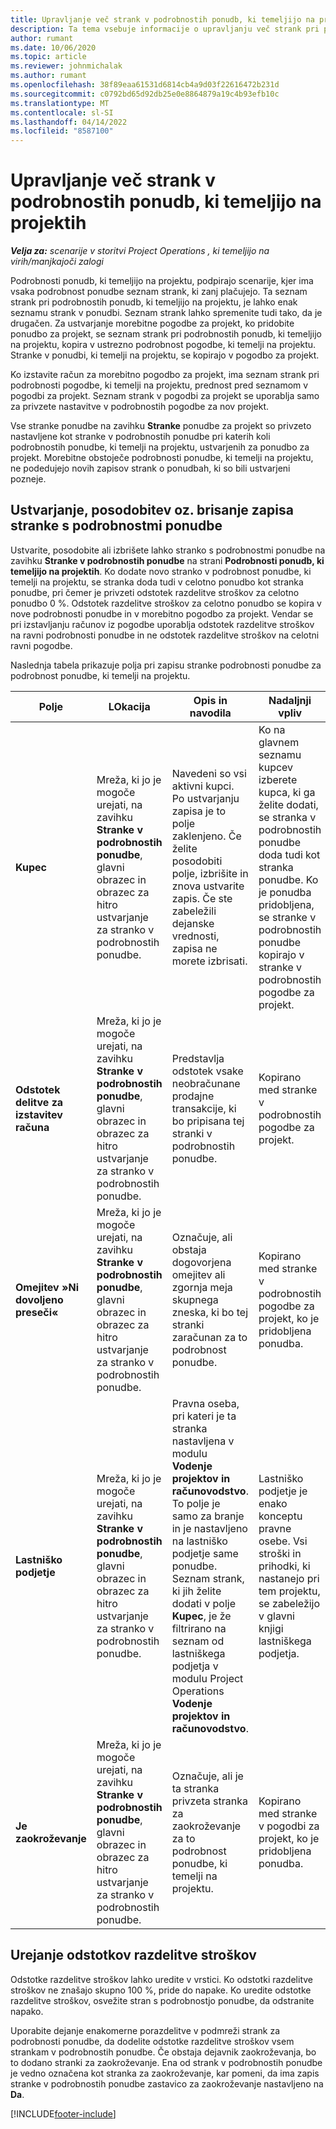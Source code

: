 ```yaml
---
title: Upravljanje več strank v podrobnostih ponudb, ki temeljijo na projektih
description: Ta tema vsebuje informacije o upravljanju več strank pri podrobnostih ponudb, ki temeljijo na projektu.
author: rumant
ms.date: 10/06/2020
ms.topic: article
ms.reviewer: johnmichalak
ms.author: rumant
ms.openlocfilehash: 38f89eaa61531d6814cb4a9d03f22616472b231d
ms.sourcegitcommit: c0792bd65d92db25e0e8864879a19c4b93efb10c
ms.translationtype: MT
ms.contentlocale: sl-SI
ms.lasthandoff: 04/14/2022
ms.locfileid: "8587100"
---
```

# <a name="manage-multiple-customers-on-project-based-quote-lines"></a>Upravljanje več strank v podrobnostih ponudb, ki temeljijo na projektih

_**Velja za:** scenarije v storitvi Project Operations , ki temeljijo na virih/manjkajoči zalogi_

Podrobnosti ponudb, ki temeljijo na projektu, podpirajo scenarije, kjer ima vsaka podrobnost ponudbe seznam strank, ki zanj plačujejo. Ta seznam strank pri podrobnostih ponudb, ki temeljijo na projektu, je lahko enak seznamu strank v ponudbi. Seznam strank lahko spremenite tudi tako, da je drugačen. Za ustvarjanje morebitne pogodbe za projekt, ko pridobite ponudbo za projekt, se seznam strank pri podrobnostih ponudb, ki temeljijo na projektu, kopira v ustrezno podrobnost pogodbe, ki temelji na projektu. Stranke v ponudbi, ki temelji na projektu, se kopirajo v pogodbo za projekt.

Ko izstavite račun za morebitno pogodbo za projekt, ima seznam strank pri podrobnosti pogodbe, ki temelji na projektu, prednost pred seznamom v pogodbi za projekt. Seznam strank v pogodbi za projekt se uporablja samo za privzete nastavitve v podrobnostih pogodbe za nov projekt.

Vse stranke ponudbe na zavihku **Stranke** ponudbe za projekt so privzeto nastavljene kot stranke v podrobnostih ponudbe pri katerih koli podrobnostih ponudbe, ki temelji na projektu, ustvarjenih za ponudbo za projekt. Morebitne obstoječe podrobnosti ponudbe, ki temelji na projektu, ne podedujejo novih zapisov strank o ponudbah, ki so bili ustvarjeni pozneje.

## <a name="create-update-or-delete-a-quote-line-customer-record"></a>Ustvarjanje, posodobitev oz. brisanje zapisa stranke s podrobnostmi ponudbe

Ustvarite, posodobite ali izbrišete lahko stranko s podrobnostmi ponudbe na zavihku **Stranke v podrobnostih ponudbe** na strani **Podrobnosti ponudb, ki temeljijo na projektih**. Ko dodate novo stranko v podrobnost ponudbe, ki temelji na projektu, se stranka doda tudi v celotno ponudbo kot stranka ponudbe, pri čemer je privzeti odstotek razdelitve stroškov za celotno ponudbo 0 %. Odstotek razdelitve stroškov za celotno ponudbo se kopira v nove podrobnosti ponudbe in v morebitno pogodbo za projekt. Vendar se pri izstavljanju računov iz pogodbe uporablja odstotek razdelitve stroškov na ravni podrobnosti ponudbe in ne odstotek razdelitve stroškov na celotni ravni pogodbe. 

Naslednja tabela prikazuje polja pri zapisu stranke podrobnosti ponudbe za podrobnost ponudbe, ki temelji na projektu.

| Polje | LOkacija | Opis in navodila | Nadaljnji vpliv |
| --- | --- | --- | --- |
| **Kupec** | Mreža, ki jo je mogoče urejati, na zavihku **Stranke v podrobnostih ponudbe**, glavni obrazec in obrazec za hitro ustvarjanje za stranko v podrobnostih ponudbe. | Navedeni so vsi aktivni kupci. Po ustvarjanju zapisa je to polje zaklenjeno. Če želite posodobiti polje, izbrišite in znova ustvarite zapis. Če ste zabeležili dejanske vrednosti, zapisa ne morete izbrisati. | Ko na glavnem seznamu kupcev izberete kupca, ki ga želite dodati, se stranka v podrobnostih ponudbe doda tudi kot stranka ponudbe. Ko je ponudba pridobljena, se stranke v podrobnostih ponudbe kopirajo v stranke v podrobnostih pogodbe za projekt. |
| **Odstotek delitve za izstavitev računa** | Mreža, ki jo je mogoče urejati, na zavihku **Stranke v podrobnostih ponudbe**, glavni obrazec in obrazec za hitro ustvarjanje za stranko v podrobnostih ponudbe. | Predstavlja odstotek vsake neobračunane prodajne transakcije, ki bo pripisana tej stranki v podrobnostih ponudbe. | Kopirano med stranke v podrobnostih pogodbe za projekt. |
| **Omejitev »Ni dovoljeno preseči«** | Mreža, ki jo je mogoče urejati, na zavihku **Stranke v podrobnostih ponudbe**, glavni obrazec in obrazec za hitro ustvarjanje za stranko v podrobnostih ponudbe. | Označuje, ali obstaja dogovorjena omejitev ali zgornja meja skupnega zneska, ki bo tej stranki zaračunan za to podrobnost ponudbe. | Kopirano med stranke v podrobnostih pogodbe za projekt, ko je pridobljena ponudba. |
| **Lastniško podjetje** | Mreža, ki jo je mogoče urejati, na zavihku **Stranke v podrobnostih ponudbe**, glavni obrazec in obrazec za hitro ustvarjanje za stranko v podrobnostih ponudbe. | Pravna oseba, pri kateri je ta stranka nastavljena v modulu **Vodenje projektov in računovodstvo**. To polje je samo za branje in je nastavljeno na lastniško podjetje same ponudbe. Seznam strank, ki jih želite dodati v polje **Kupec**, je že filtrirano na seznam od lastniškega podjetja v modulu Project Operations **Vodenje projektov in računovodstvo**. | Lastniško podjetje je enako konceptu pravne osebe. Vsi stroški in prihodki, ki nastanejo pri tem projektu, se zabeležijo v glavni knjigi lastniškega podjetja. |
| **Je zaokroževanje** | Mreža, ki jo je mogoče urejati, na zavihku **Stranke v podrobnostih ponudbe**, glavni obrazec in obrazec za hitro ustvarjanje za stranko v podrobnostih ponudbe. | Označuje, ali je ta stranka privzeta stranka za zaokroževanje za to podrobnost ponudbe, ki temelji na projektu. | Kopirano med stranke v pogodbi za projekt, ko je pridobljena ponudba. |

## <a name="edit-billing-split-percentages"></a>Urejanje odstotkov razdelitve stroškov

Odstotke razdelitve stroškov lahko uredite v vrstici. Ko odstotki razdelitve stroškov ne znašajo skupno 100 %, pride do napake. Ko uredite odstotke razdelitve stroškov, osvežite stran s podrobnostjo ponudbe, da odstranite napako.

Uporabite dejanje enakomerne porazdelitve v podmreži strank za podrobnosti ponudbe, da dodelite odstotke razdelitve stroškov vsem strankam v podrobnostih ponudbe. Če obstaja dejavnik zaokroževanja, bo to dodano stranki za zaokroževanje. Ena od strank v podrobnostih ponudbe je vedno označena kot stranka za zaokroževanje, kar pomeni, da ima zapis stranke v podrobnostih ponudbe zastavico za zaokroževanje nastavljeno na **Da**. 


[!INCLUDE[footer-include](../includes/footer-banner.md)]